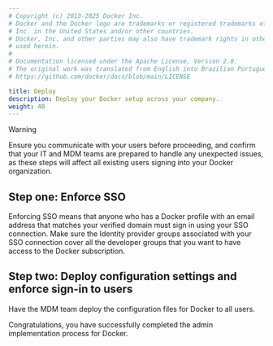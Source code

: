 ```yaml
---
# Copyright (c) 2013-2025 Docker Inc.
# Docker and the Docker logo are trademarks or registered trademarks of Docker,
# Inc. in the United States and/or other countries.
# Docker, Inc. and other parties may also have trademark rights in other terms
# used herein.
#
# Documentation licensed under the Apache License, Version 2.0.
# The original work was translated from English into Brazilian Portuguese.
# https://github.com/docker/docs/blob/main/LICENSE

title: Deploy
description: Deploy your Docker setup across your company.
weight: 40
---
```

> [!WARNING]
> Ensure you communicate with your users before proceeding, and confirm that your IT and MDM teams are prepared to handle any unexpected issues, as these steps will affect all existing users signing into your Docker organization.

## Step one: Enforce SSO

Enforcing SSO means that anyone who has a Docker profile with an email address that matches your verified domain must sign in using your SSO connection. Make sure the Identity provider groups associated with your SSO connection cover all the developer groups that you want to have access to the Docker subscription.

## Step two: Deploy configuration settings and enforce sign-in to users

Have the MDM team deploy the configuration files for Docker to all users.

Congratulations, you have successfully completed the admin implementation process for Docker.
